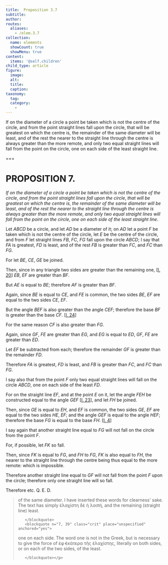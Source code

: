 ```yaml
---
title:  Proposition 3.7
subtitle: 
author:
routes:
  aliases:
    - /elem.3.7
collection:
  name: elements
  showCount: true
  showMenu: true
content:
  items: '@self.children'
child_type: article
figure:
  image:
  alt:
  title:
  caption:
taxonomy:
  tag:
  category:
    - 
---
```


<p><emph>If on the diameter of a circle a point be taken which is not the centre of the circle</emph>, <emph>and from the point straight lines fall upon the circle</emph>, <emph>that will be greatest on which the centre is</emph>, <emph>the remainder of the same diameter will be least</emph>, <emph>and of the rest</emph>
       <lb n="5"/><emph>the nearer to the straight line through the centre is always greater than the more remote</emph>, <emph>and only two equal straight lines will fall from the point on the circle</emph>, <emph>one on each side of the least straight line</emph>. </p>

===

<pb n="14"/><h1>PROPOSITION 7.</h1>
<p><em>If on the diameter of a circle a point be taken which is not the centre of the circle</em>, <em>and from the point straight lines fall upon the circle</em>, <em>that will be greatest on which the centre is</em>, <em>the remainder of the same diameter will be least</em>, <em>and of the rest</em>
       <lb n="5"/><em>the nearer to the straight line through the centre is always greater than the more remote</em>, <em>and only two equal straight lines will fall from the point on the circle</em>, <em>one on each side of the least straight line</em>. </p>

<p>Let <em>ABCD</em> be a circle, and let <em>AD</em> be a diameter of it; <lb n="10"/>on <em>AD</em> let a point <em>F</em> be taken which is not the centre of the circle, let <em>E</em> be the centre of the circle, and from <em>F</em> let straight lines <em>FB</em>, <em>FC</em>, <em>FG</em> fall upon the circle <em>ABCD</em>; I say that <em>FA</em> is greatest, <em>FD</em> is least, and of the rest <em>FB</em> is <lb n="15"/>greater than <em>FC</em>, and <em>FC</em> than <em>FG</em>. </p>

<p>For let <em>BE</em>, <em>CE</em>, <em>GE</em> be joined. 
      </p>

<p>Then, since in any triangle two sides are greater than the remaining one, [<a href="/elem.1.20">I. 20</a>] <lb n="20"/><span class="center"><em>EB</em>, <em>EF</em> are greater than <em>BF</em>.</span>
      </p>

<p>But <em>AE</em> is equal to <em>BE</em>; <span class="center">therefore <em>AF</em> is greater than <em>BF</em>.</span>
      </p>

<p>Again, since <em>BE</em> is equal to <em>CE</em>, and <em>FE</em> is common, <lb n="25"/>the two sides <em>BE</em>, <em>EF</em> are equal to the two sides <em>CE</em>, <em>EF</em>. </p>

<p>But the angle <em>BEF</em> is also greater than the angle <em>CEF</em>; therefore the base <em>BF</em> is greater than the base <em>CF</em>. [<a href="/elem.1.24">I. 24</a>] </p>

<p>For the same reason <span class="center"><em>CF</em> is also greater than <em>FG</em>.</span>
       <lb n="30"/></p>

<p>Again, since <em>GF</em>, <em>FE</em> are greater than <em>EG</em>, and <em>EG</em> is equal to <em>ED</em>, <span class="center"><em>GF</em>, <em>FE</em> are greater than <em>ED</em>.</span>
      </p>

<p>Let <em>EF</em> be subtracted from each; <span class="center">therefore the remainder <em>GF</em> is greater than the remainder <lb n="35"/><em>FD</em>.</span>
      </p>

<p>Therefore <em>FA</em> is greatest, <em>FD</em> is least, and <em>FB</em> is greater than <em>FC</em>, and <em>FC</em> than <em>FG</em>. <pb n="15"/></p>

<p>I say also that from the point <em>F</em> only two equal straight lines will fall on the circle <em>ABCD</em>, one on each side of the <lb n="40"/>least <em>FD</em>. </p>

<p>For on the straight line <em>EF</em>, and at the point <em>E</em> on it, let the angle <em>FEH</em> be constructed equal to the angle <em>GEF</em> [<a href="/elem.1.23">I. 23</a>], and let <em>FH</em> be joined. </p>

<p>Then, since <em>GE</em> is equal to <em>EH</em>, <lb n="45"/>and <em>EF</em> is common, <span class="center">the two sides <em>GE</em>, <em>EF</em> are equal to the two sides <em>HE</em>, <em>EF</em>; and the angle <em>GEF</em> is equal to the angle <em>HEF</em>;</span>
       <span class="center">therefore the base <em>FG</em> is equal to the base <em>FH</em>. [<a href="/elem.1.4">I. 4</a>]</span>
      </p>

<p>I say again that another straight line equal to <em>FG</em> will not <lb n="50"/>fall on the circle from the point <em>F</em>. </p>

<p>For, if possible, let <em>FK</em> so fall. </p>

<p>Then, since <em>FK</em> is equal to <em>FG</em>, and <em>FH</em> to <em>FG</em>, <span class="center"><em>FK</em> is also equal to <em>FH</em>, the nearer to the straight line through the centre being <lb n="55"/>thus equal to the more remote: which is impossible.</span>
      </p>

<p>Therefore another straight line equal to <em>GF</em> will not fall from the point <em>F</em> upon the circle; <span class="center">therefore only one straight line will so fall.</span>
      </p>

<p>Therefore etc. Q. E. D.
<blockquote n="4" class="crit" place="unspecified" anchored="yes">
        
<p><span class="bold">of the same diameter</span>. I have inserted these words for clearness' sake. The text has simply <foreign lang="greek">ἐλαχίστη δὲ ἡ λοιπή</foreign>, <quote>and the remaining (straight line) least.</quote>
</p>

       </blockquote>
       <blockquote n="7, 39" class="crit" place="unspecified" anchored="yes">
        
<p><span class="bold">one on each side</span>. The word <quote>one</quote>
 is not in the Greek, but is necessary to give the force of <foreign lang="greek">ἐφ̓ ἑκάτερα τῆς ἐλαχίστης</foreign>, literally <quote>on both sides,</quote>
 or <quote>on each of the two sides, of the least.</quote>
</p>

       </blockquote></p>

